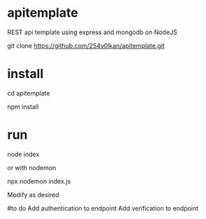 # apitemplate
REST api template using express and mongodb on NodeJS



git clone https://github.com/254v0lkan/apitemplate.git


# install
cd  apitemplate

npm install

# run

node index 

or with nodemon

npx nodemon index.js

Modify as desired


#to do
Add authentication to endpoint
Add verification to endpoint